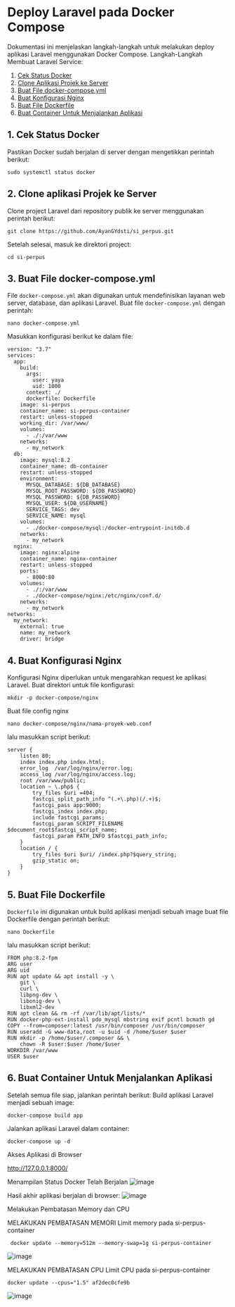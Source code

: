 # Deploy Laravel pada Docker Compose
Dokumentasi ini menjelaskan langkah-langkah untuk melakukan deploy aplikasi Laravel menggunakan Docker Compose.
Langkah-Langkah Membuat Laravel Service:
 1. [Cek Status Docker](#1-Cek-Status-Docker)
 2. [Clone Aplikasi Projek ke Server](#2-Clone-Aplikasi-Projek-ke-Server)
 3. [Buat File docker-compose.yml](#3--Buat-File-docker-compose.yml)
 4. [Buat Konfigurasi Nginx](#4-Buat-Konfigurasi-Nginx)
 5. [Buat File Dockerfile](#5-Buat-File-Dockerfile)
 6. [Buat Container Untuk Menjalankan Aplikasi](#6-Buat-Container-Untuk-Menjalankan-Aplikasi)
 
## 1. Cek Status Docker
Pastikan Docker sudah berjalan di server dengan mengetikkan perintah berikut:
```
sudo systemctl status docker
```
## 2. Clone aplikasi Projek ke Server
Clone project Laravel dari repository publik ke server menggunakan perintah berikut:
```
git clone https://github.com/AyanGYdsti/si_perpus.git
```
Setelah selesai, masuk ke direktori project:
```
cd si-perpus
```
## 3. Buat File docker-compose.yml
File ```docker-compose.yml``` akan digunakan untuk mendefinisikan layanan web server, database, dan aplikasi Laravel.
Buat file ```docker-compose.yml``` dengan perintah:

```
nano docker-compose.yml
```
Masukkan konfigurasi berikut ke dalam file:
```
version: "3.7"
services:
  app:
    build:
      args:
        user: yaya
        uid: 1000
      context: ./
      dockerfile: Dockerfile
    image: si-perpus
    container_name: si-perpus-container
    restart: unless-stopped
    working_dir: /var/www/
    volumes:
      - ./:/var/www
    networks:
      - my_network
  db:
    image: mysql:8.2
    container_name: db-container
    restart: unless-stopped
    environment:
      MYSQL_DATABASE: ${DB_DATABASE}
      MYSQL_ROOT_PASSWORD: ${DB_PASSWORD}
      MYSQL_PASSWORD: ${DB_PASSWORD}
      MYSQL_USER: ${DB_USERNAME}
      SERVICE_TAGS: dev
      SERVICE_NAME: mysql
    volumes:
      - ./docker-compose/mysql:/docker-entrypoint-initdb.d
    networks:
      - my_network
  nginx:
    image: nginx:alpine
    container_name: nginx-container
    restart: unless-stopped
    ports:
      - 8000:80
    volumes:
      - ./:/var/www
      - ./docker-compose/nginx:/etc/nginx/conf.d/
    networks:
      - my_network
networks:
  my_network:
    external: true
    name: my_network
    driver: bridge
```
## 4. Buat Konfigurasi Nginx
Konfigurasi Nginx diperlukan untuk mengarahkan request ke aplikasi Laravel.
Buat direktori untuk file konfigurasi:
```
mkdir -p docker-compose/nginx
```
Buat file config nginx
```
nano docker-compose/nginx/nama-proyek-web.conf
```
lalu masukkan script berikut:
```
server {
    listen 80;
    index index.php index.html;
    error_log  /var/log/nginx/error.log;
    access_log /var/log/nginx/access.log;
    root /var/www/public;
    location ~ \.php$ {
        try_files $uri =404;
        fastcgi_split_path_info ^(.+\.php)(/.+)$;
        fastcgi_pass app:9000;
        fastcgi_index index.php;
        include fastcgi_params;
        fastcgi_param SCRIPT_FILENAME $document_root$fastcgi_script_name;
        fastcgi_param PATH_INFO $fastcgi_path_info;
    }
    location / {
        try_files $uri $uri/ /index.php?$query_string;
        gzip_static on;
    }
}
```
## 5. Buat File Dockerfile
```Dockerfile``` ini digunakan untuk build aplikasi menjadi sebuah image
buat file Dockerfile dengan perintah berikut:
```
nano Dockerfile
```
lalu masukkan script berikut:
```
FROM php:8.2-fpm
ARG user
ARG uid
RUN apt update && apt install -y \
    git \
    curl \
    libpng-dev \
    libonig-dev \
    libxml2-dev
RUN apt clean && rm -rf /var/lib/apt/lists/*
RUN docker-php-ext-install pdo_mysql mbstring exif pcntl bcmath gd
COPY --from=composer:latest /usr/bin/composer /usr/bin/composer
RUN useradd -G www-data,root -u $uid -d /home/$user $user
RUN mkdir -p /home/$user/.composer && \
    chown -R $user:$user /home/$user
WORKDIR /var/www
USER $user
```
## 6. Buat Container Untuk Menjalankan Aplikasi
Setelah semua file siap, jalankan perintah berikut:
Build aplikasi Laravel menjadi sebuah image:
```
docker-compose build app
```
Jalankan aplikasi Laravel dalam container:
```
docker-compose up -d
```

Akses Aplikasi di Browser 

http://127.0.0.1:8000/

Menampilan Status Docker Telah Berjalan
![image](https://github.com/user-attachments/assets/f9634440-069b-43aa-88eb-a75548963f25)

Hasil akhir aplikasi berjalan di browser:
![image](https://github.com/user-attachments/assets/aacdb225-6ade-4567-9f1b-8f7e3133e4db)

Melakukan Pembatasan Memory dan CPU

MELAKUKAN PEMBATASAN MEMORI
Limit memory pada si-perpus-container
```
 docker update --memory=512m --memory-swap=1g si-perpus-container
```
![image](https://github.com/user-attachments/assets/5a2e9515-3b23-42e2-8e14-526c20fdd22a)

MELAKUKAN PEMBATASAN CPU
Limit  CPU pada si-perpus-container
```
docker update --cpus="1.5" af2dec0cfe9b
```
![image](https://github.com/user-attachments/assets/e8f97e9b-b3c7-498b-8eb7-a2962d836477)

